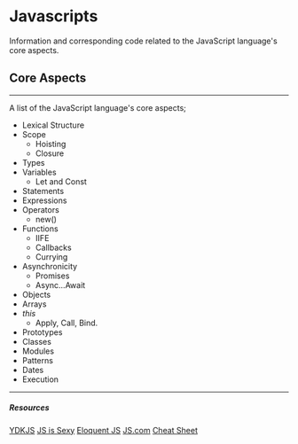 
#  Javascripts
Information and corresponding code related to the JavaScript language's core aspects.

  
##  Core Aspects
----
A list of the JavaScript language's core aspects;

*	Lexical Structure
*	Scope
    * Hoisting
    * Closure
*	Types
* Variables
    * Let and Const
*	Statements
*	Expressions
*	Operators
    * new()
*	Functions
    * IIFE
    * Callbacks
    * Currying
* Asynchronicity
    * Promises
    * Async...Await
*	Objects
* Arrays
*	*this*
    * Apply, Call, Bind.
* Prototypes
* Classes
*	Modules
*	Patterns
* Dates
* Execution


---
##### Resources
[YDKJS](https://github.com/getify/You-Dont-Know-JS)
[JS is Sexy](http://javascriptissexy.com/)
[Eloquent JS](http://eloquentjavascript.net)
[JS.com](https://www.javascript.com)
[Cheat Sheet](http://overapi.com/javascript)